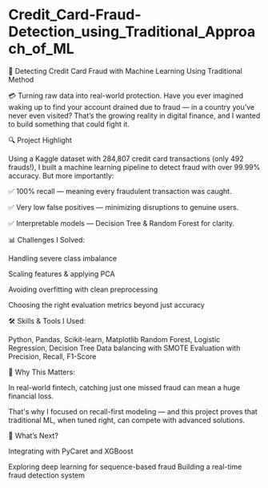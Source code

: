# Credit_Card-Fraud-Detection_using_Traditional_Approach_of_ML

🚨 Detecting Credit Card Fraud with Machine Learning Using Traditional Method

💳 Turning raw data into real-world protection.
Have you ever imagined waking up to find your account drained due to fraud — in a country you’ve never even visited?
That’s the growing reality in digital finance, and I wanted to build something that could fight it.

🔍 Project Highlight

 Using a Kaggle dataset with 284,807 credit card transactions (only 492 frauds!), I built a machine learning pipeline to detect fraud with over 99.99% accuracy.
But more importantly:

 ✅ 100% recall — meaning every fraudulent transaction was caught.
 
 ✅ Very low false positives — minimizing disruptions to genuine users.
 
 ✅ Interpretable models — Decision Tree & Random Forest for clarity.
 
📊 Challenges I Solved:

Handling severe class imbalance

Scaling features & applying PCA

Avoiding overfitting with clean preprocessing

Choosing the right evaluation metrics beyond just accuracy

🛠️ Skills & Tools I Used:

Python, Pandas, Scikit-learn, Matplotlib
Random Forest, Logistic Regression, Decision Tree
Data balancing with SMOTE
Evaluation with Precision, Recall, F1-Score

🎯 Why This Matters:

 In real-world fintech, catching just one missed fraud can mean a huge financial loss.
 
 That's why I focused on recall-first modeling — and this project proves that traditional ML, when tuned right, can compete with advanced solutions.
 
📌 What’s Next?

Integrating with PyCaret and XGBoost

Exploring deep learning for sequence-based fraud
Building a real-time fraud detection system
